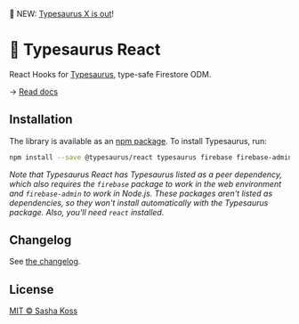🎉️ NEW: [Typesaurus X is out](https://blog.typesaurus.com/typesaurus-x-is-out/)!

# 🦕 Typesaurus React

React Hooks for [Typesaurus](https://github.com/kossnocorp/typesaurus), type-safe Firestore ODM.

→ [Read docs](https://typesaurus.com/integrations/react/)

## Installation

The library is available as an [npm package](https://www.npmjs.com/package/@typesaurus/react).
To install Typesaurus, run:

```sh
npm install --save @typesaurus/react typesaurus firebase firebase-admin
```

_Note that Typesaurus React has Typesaurus listed as a peer dependency, which also requires the `firebase` package to work in the web environment and `firebase-admin` to work in Node.js. These packages aren't listed as dependencies, so they won't install automatically with the Typesaurus package. Also, you'll need `react` installed._

## Changelog

See [the changelog](./CHANGELOG.md).

## License

[MIT © Sasha Koss](https://kossnocorp.mit-license.org/)
